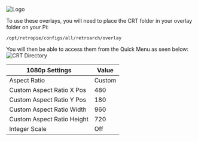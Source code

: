 ![Logo](https://i.imgur.com/d7SvD1e.png)

To use these overlays, you will need to place the CRT folder in your overlay folder on your Pi:

`/opt/retropie/configs/all/retroarch/overlay`

You will then be able to access them from the Quick Menu as seen below:
![CRT Directory](https://i.imgur.com/UrWeiaw.jpg)

1080p Settings | Value
--- | ---
Aspect Ratio | Custom
Custom Aspect Ratio X Pos | 480
Custom Aspect Ratio Y Pos | 180
Custom Aspect Ratio Width | 960
Custom Aspect Ratio Height | 720
Integer Scale | Off
